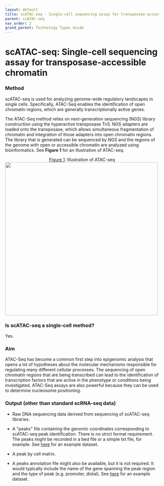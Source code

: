 ```yaml
---
layout: default
title: scATAC-seq - Single-cell sequencing assay for transposase-accessible chromatin
parent: scATAC-seq
nav_order: 2
grand_parent: Technology Types Guide
---
```


# scATAC-seq: Single-cell sequencing assay for transposase-accessible chromatin

### Method

scATAC-seq is used for analyzing genome-wide regulatory landscapes in single cells.  Specifically, ATAC-Seq enables the identification of open chromatin regions, which are generally transcriptionally active genes.

The ATAC-Seq method relies on next-generation sequencing (NGS) library construction using the hyperactive transposase Tn5. NGS adapters are loaded onto the transposase, which allows simultaneous fragmentation of chromatin and integration of those adapters into open chromatin regions. The library that is generated can be sequenced by NGS and the regions of the genome with open or accessible chromatin are analyzed using bioinformatics. See **Figure 1** for an illustration of ATAC-seq.

<center><u> Figure 1</u>: Illustration of ATAC-seq</center>


<img src="https://github.com/ebi-ait/hca-ebi-wrangler-central/blob/master/docs/technology_types_guide/scATAC-seq/visuals/ATAC-seq.png" width="500" height="500">


### Is scATAC-seq a single-cell method?

Yes.

### Aim

ATAC-Seq has become a common first step into epigenomic analysis that opens a lot of hypotheses about the molecular mechanisms responsible for regulating many different cellular processes. The sequencing of open chromatin regions that are being transcribed can lead to the identification of transcription factors that are active in the phenotype or conditions being investigated. ATAC-Seq assays are also powerful because they can be used to determine nucleosome positioning.

### Output (other than standard scRNA-seq data)

- Raw DNA sequencing data derived from sequencing of scATAC-seq libraries.

- A "peaks" file containing the genomic coordinates corresponding to scATAC-seq peak identification. There is no strict format requirement. The peaks might be recorded in a bed file or a simple txt file, for example. See [here](https://github.com/ebi-ait/hca-ebi-wrangler-central/blob/master/docs/technology_types_guide/scATAC-seq/example_datasets/atac_v1_pbmc_10k_peaks.bed) for an example dataset.

- A peak by cell matrix.

- A peaks annotation file might also be available, but it is not required. It would typically include the name of the gene spanning the peak region and the type of peak (e.g. promoter, distal). See [here](https://github.com/ebi-ait/hca-ebi-wrangler-central/blob/master/docs/technology_types_guide/scATAC-seq/example_datasets/atac_v1_pbmc_10k_peak_annotation.tsv) for an example dataset.

